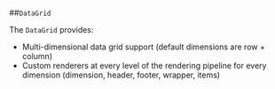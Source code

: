 ##`DataGrid`

The `DataGrid` provides:

* Multi-dimensional data grid support (default dimensions are row + column)
* Custom renderers at every level of the rendering pipeline for every dimension (dimension, header, footer, wrapper, items)


